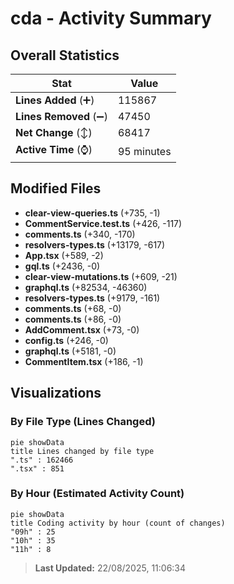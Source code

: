 # cda - Activity Summary 

## Overall Statistics

| Stat                   | Value                                                             |
| ---------------------- | ----------------------------------------------------------------- |
| **Lines Added** (➕)   | 115867                                          |
| **Lines Removed** (➖) | 47450                                        |
| **Net Change** (↕)    | 68417                |
| **Active Time** (⌚)   | 95 minutes |


## Modified Files
- **clear-view-queries.ts** (+735, -1)
- **CommentService.test.ts** (+426, -117)
- **comments.ts** (+340, -170)
- **resolvers-types.ts** (+13179, -617)
- **App.tsx** (+589, -2)
- **gql.ts** (+2436, -0)
- **clear-view-mutations.ts** (+609, -21)
- **graphql.ts** (+82534, -46360)
- **resolvers-types.ts** (+9179, -161)
- **comments.ts** (+68, -0)
- **comments.ts** (+86, -0)
- **AddComment.tsx** (+73, -0)
- **config.ts** (+246, -0)
- **graphql.ts** (+5181, -0)
- **CommentItem.tsx** (+186, -1)

## Visualizations

### By File Type (Lines Changed)

```mermaid
pie showData
title Lines changed by file type
".ts" : 162466
".tsx" : 851
```

### By Hour (Estimated Activity Count)

```mermaid
pie showData
title Coding activity by hour (count of changes)
"09h" : 25
"10h" : 35
"11h" : 8
```


> **Last Updated:** 22/08/2025, 11:06:34